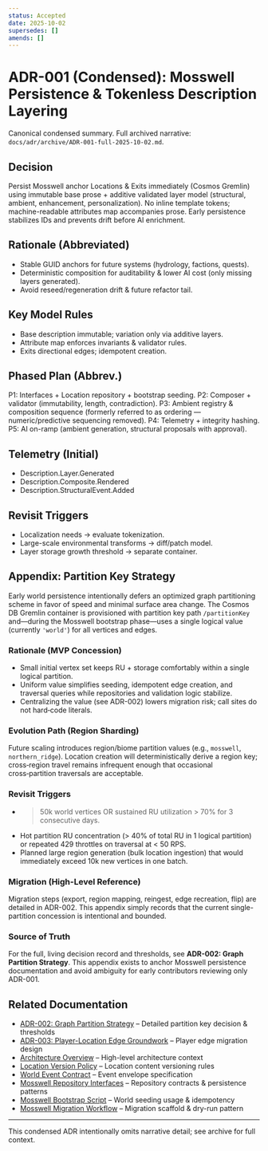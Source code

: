 ```yaml
---
status: Accepted
date: 2025-10-02
supersedes: []
amends: []
---
```


# ADR-001 (Condensed): Mosswell Persistence & Tokenless Description Layering

Canonical condensed summary. Full archived narrative: `docs/adr/archive/ADR-001-full-2025-10-02.md`.

## Decision

Persist Mosswell anchor Locations & Exits immediately (Cosmos Gremlin) using immutable base prose + additive validated layer model (structural, ambient, enhancement, personalization). No inline template tokens; machine-readable attributes map accompanies prose. Early persistence stabilizes IDs and prevents drift before AI enrichment.

## Rationale (Abbreviated)

- Stable GUID anchors for future systems (hydrology, factions, quests).
- Deterministic composition for auditability & lower AI cost (only missing layers generated).
- Avoid reseed/regeneration drift & future refactor tail.

## Key Model Rules

- Base description immutable; variation only via additive layers.
- Attribute map enforces invariants & validator rules.
- Exits directional edges; idempotent creation.

## Phased Plan (Abbrev.)

P1: Interfaces + Location repository + bootstrap seeding.
P2: Composer + validator (immutability, length, contradiction).
P3: Ambient registry & composition sequence (formerly referred to as ordering — numeric/predictive sequencing removed).
P4: Telemetry + integrity hashing.
P5: AI on-ramp (ambient generation, structural proposals with approval).

## Telemetry (Initial)

- Description.Layer.Generated
- Description.Composite.Rendered
- Description.StructuralEvent.Added

## Revisit Triggers

- Localization needs → evaluate tokenization.
- Large-scale environmental transforms → diff/patch model.
- Layer storage growth threshold → separate container.

## Appendix: Partition Key Strategy

Early world persistence intentionally defers an optimized graph partitioning scheme in favor of speed and minimal surface area change. The Cosmos DB Gremlin container is provisioned with partition key path `/partitionKey` and—during the Mosswell bootstrap phase—uses a single logical value (currently `'world'`) for all vertices and edges.

### Rationale (MVP Concession)

- Small initial vertex set keeps RU + storage comfortably within a single logical partition.
- Uniform value simplifies seeding, idempotent edge creation, and traversal queries while repositories and validation logic stabilize.
- Centralizing the value (see ADR-002) lowers migration risk; call sites do not hard‑code literals.

### Evolution Path (Region Sharding)

Future scaling introduces region/biome partition values (e.g., `mosswell`, `northern_ridge`). Location creation will deterministically derive a region key; cross‑region travel remains infrequent enough that occasional cross‑partition traversals are acceptable.

### Revisit Triggers

- > 50k world vertices OR sustained RU utilization > 70% for 3 consecutive days.
- Hot partition RU concentration (> 40% of total RU in 1 logical partition) or repeated 429 throttles on traversal at < 50 RPS.
- Planned large region generation (bulk location ingestion) that would immediately exceed 10k new vertices in one batch.

### Migration (High-Level Reference)

Migration steps (export, region mapping, reingest, edge recreation, flip) are detailed in ADR-002. This appendix simply records that the current single-partition concession is intentional and bounded.

### Source of Truth

For the full, living decision record and thresholds, see **ADR-002: Graph Partition Strategy**. This appendix exists to anchor Mosswell persistence documentation and avoid ambiguity for early contributors reviewing only ADR-001.

## Related Documentation

-   [ADR-002: Graph Partition Strategy](./ADR-002-graph-partition-strategy.md) – Detailed partition key decision & thresholds
-   [ADR-003: Player-Location Edge Groundwork](./ADR-003-player-location-edge-groundwork.md) – Player edge migration design
-   [Architecture Overview](../architecture/overview.md) – High-level architecture context
-   [Location Version Policy](../architecture/location-version-policy.md) – Location content versioning rules
-   [World Event Contract](../architecture/world-event-contract.md) – Event envelope specification
-   [Mosswell Repository Interfaces](../developer-workflow/mosswell-repository-interfaces.md) – Repository contracts & persistence patterns
-   [Mosswell Bootstrap Script](../developer-workflow/mosswell-bootstrap-script.md) – World seeding usage & idempotency
-   [Mosswell Migration Workflow](../developer-workflow/mosswell-migration-workflow.md) – Migration scaffold & dry-run pattern

---

This condensed ADR intentionally omits narrative detail; see archive for full context.
